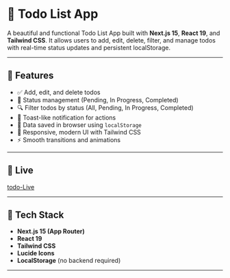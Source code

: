 # 📝 Todo List App

A beautiful and functional Todo List App built with **Next.js 15**, **React 19**, and **Tailwind CSS**. It allows users to add, edit, delete, filter, and manage todos with real-time status updates and persistent localStorage.

---

## 🚀 Features

- ✅ Add, edit, and delete todos
- 🔁 Status management (Pending, In Progress, Completed)
- 🔍 Filter todos by status (All, Pending, In Progress, Completed)
- 🔔 Toast-like notification for actions
- 💾 Data saved in browser using `localStorage`
- 🎨 Responsive, modern UI with Tailwind CSS
- ⚡ Smooth transitions and animations

---

## 📸 Live

[todo-Live](https://user-images.githubusercontent.com/)

---

## 🧱 Tech Stack

- **Next.js 15 (App Router)**
- **React 19**
- **Tailwind CSS**
- **Lucide Icons**
- **LocalStorage** (no backend required)

---

